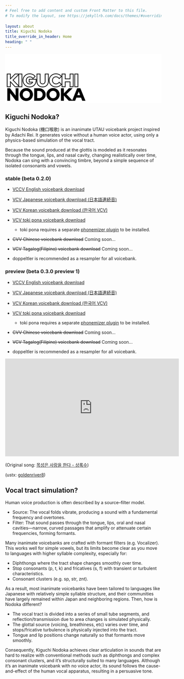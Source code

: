 ```yaml
---
# Feel free to add content and custom Front Matter to this file.
# To modify the layout, see https://jekyllrb.com/docs/themes/#overriding-theme-defaults

layout: about
title: Kiguchi Nodoka
title_override_in_header: Home
heading: " "
---
```


![Kiguchi Nodoka](/assets/images/images/kiguchi_nodoka.png)

## Kiguchi Nodoka?

Kiguchi Nodoka (機口喉歌) is an inanimate UTAU voicebank project inspired by Adachi Rei. It generates voice without a human voice actor, using only a physics-based simulation of the vocal tract.

Because the sound produced at the glottis is modeled as it resonates through the tongue, lips, and nasal cavity, changing realistically over time, Nodoka can sing with a convincing timbre, beyond a simple sequence of isolated consonants and vowels.

### stable (beta 0.2.0)

* [VCCV English voicebank download](https://github.com/yangpa-onyon/kiguchi-nodoka-official-web/releases/download/beta_0.2.0/KIGUCHI_NODOKA_EN.zip)

* [VCV Japanese voicebank download (日本語連続音)](https://github.com/yangpa-onyon/kiguchi-nodoka-official-web/releases/download/beta_0.2.0/KIGUCHI_NODOKA_JA.zip)

* [VCV Korean voicebank download (한국어 VCV)](https://github.com/yangpa-onyon/kiguchi-nodoka-official-web/releases/download/beta_0.2.0/KIGUCHI_NODOKA_KO.zip)

* [VCV toki pona voicebank download](https://github.com/yangpa-onyon/kiguchi-nodoka-official-web/releases/download/beta_0.2.0/KIGUCHI_NODOKA_TOK.zip)

  * toki pona requires a separate [phonemizer plugin](https://github.com/yangpa-onyon/kiguchi-nodoka-official-web/releases/download/beta_0.2.0/TokiPonaPhonemizer.dll) to be installed.

* ~~CVV Chinese voicebank download~~ Coming soon...

* ~~VCV Tagalog(Filipino) voicebank download~~ Coming soon...

* doppeltler is recommended as a resampler for all voicebank.

### preview (beta 0.3.0 preview 1)

* [VCCV English voicebank download](https://github.com/yangpa-onyon/kiguchi-nodoka-official-web/releases/download/beta_0.3.0_preview1/KIGUCHI_NODOKA_EN.zip)

* [VCV Japanese voicebank download (日本語連続音)](https://github.com/yangpa-onyon/kiguchi-nodoka-official-web/releases/download/beta_0.3.0_preview1/KIGUCHI_NODOKA_JA.zip)

* [VCV Korean voicebank download (한국어 VCV)](https://github.com/yangpa-onyon/kiguchi-nodoka-official-web/releases/download/beta_0.3.0_preview1/KIGUCHI_NODOKA_KO.zip)

* [VCV toki pona voicebank download](https://github.com/yangpa-onyon/kiguchi-nodoka-official-web/releases/download/beta_0.3.0_preview1/KIGUCHI_NODOKA_TOK.zip)

  * toki pona requires a separate [phonemizer plugin](https://github.com/yangpa-onyon/kiguchi-nodoka-official-web/releases/download/beta_0.3.0_preview1/TokiPonaPhonemizer.dll) to be installed.

* ~~CVV Chinese voicebank download~~ Coming soon...

* ~~VCV Tagalog(Filipino) voicebank download~~ Coming soon...

* doppeltler is recommended as a resampler for all voicebank.

<iframe width="560" height="315" src="https://www.youtube.com/embed/Y-0FhxAVppM?si=gFeDELW0zvrx8Vuc" title="YouTube video player" frameborder="0" allow="accelerometer; autoplay; clipboard-write; encrypted-media; gyroscope; picture-in-picture; web-share" referrerpolicy="strict-origin-when-cross-origin" allowfullscreen></iframe>

(Original song: [목성은 사랑을 한다 - 상록수](https://youtu.be/YfbYaT-PiKc?feature=shared))

(ustx: [goldenriver8](https://youtu.be/Ho5hrOG2DBc?feature=shared))

## Vocal tract simulation?

Human voice production is often described by a source–filter model.

* Source: The vocal folds vibrate, producing a sound with a fundamental frequency and overtones.
* Filter: That sound passes through the tongue, lips, oral and nasal cavities—narrow, curved passages that amplify or attenuate certain frequencies, forming formants.

Many inanimate voicebanks are crafted with formant filters (e.g. Vocalizer). This works well for simple vowels, but its limits become clear as you move to languages with higher syllable complexity, especially for:

* Diphthongs where the tract shape changes smoothly over time.
* Stop consonants (p, t, k) and fricatives (s, f) with transient or turbulent characteristics.
* Consonant clusters (e.g. sp, str, znt).

As a result, most inanimate voicebanks have been tailored to languages like Japanese with relatively simple syllable structure, and their communities have largely remained within Japan and neighboring regions. Then, how is Nodoka different?

* The vocal tract is divided into a series of small tube segments, and reflection/transmission due to area changes is simulated physically.
* The glottal source (voicing, breathiness, etc) varies over time, and stops/fricative turbulence is physically injected into the tract.
* Tongue and lip positions change naturally so that formants move smoothly.

Consequently, Kiguchi Nodoka achieves clear articulation in sounds that are hard to realize with conventional methods such as diphthongs and complex consonant clusters, and it’s structurally suited to many languages. Although it’s an inanimate voicebank with no voice actor, its sound follows the cause-and-effect of the human vocal apparatus, resulting in a persuasive tone.